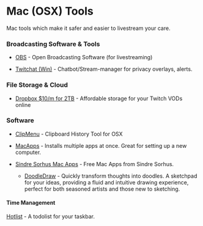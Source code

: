 # Mac (OSX) Tools 
Mac tools which make it safer and easier to livestream your care.

### Broadcasting Software & Tools
* [OBS](https://obsproject.com/download) - Open Broadcasting Software (for livestreaming)

* [Twitchat (Win)](https://twitchat.fr/) - Chatbot/Stream-manager for privacy overlays, alerts.

### File Storage & Cloud

* [Dropbox $10/m for 2TB](https://www.dropbox.com/register) - Affordable storage for your Twitch VODs online

### Software
* [ClipMenu](https://www.clipmenu.com/) - Clipboard History Tool for OSX

* [MacApps](https://macapps.link/en/) - Installs multiple apps at once. Great for setting up a new computer.

* [Sindre Sorhus Mac Apps](https://sindresorhus.com/apps) - Free Mac Apps from Sindre Sorhus.
  * [DoodleDraw](https://apps.apple.com/us/app/doodle-draw/id6476447055) - Quickly transform thoughts into doodles. A sketchpad for your ideas, providing a fluid and intuitive drawing experience, perfect for both seasoned artists and those new to sketching.


#### Time Management

[Hotlist](https://pqina.nl/hotlist) - A todolist for your taskbar.